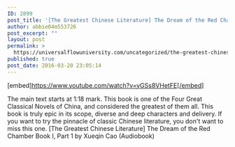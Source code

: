 ```yaml
---
ID: 2899
post_title: '[The Greatest Chinese Literature] The Dream of the Red Chamber Book I, Part 1 (by Xueqin Cao)'
author: abbie04m553726
post_excerpt: ""
layout: post
permalink: >
  https://universalflowuniversity.com/uncategorized/the-greatest-chinese-literature-the-dream-of-the-red-chamber-book-i-part-1-by-xueqin-cao/
published: true
post_date: 2016-03-20 23:05:14
---
```

[embed]https://www.youtube.com/watch?v=yGSs8VHetFE[/embed]<br>
<p>The main text starts at 1:18 mark. This book is one of the Four Great Classical Novels of China, and considered the greatest of them all. This book is truly epic in its scope, diverse and deep characters and delivery. If you want to try the pinnacle of classic Chinese literature, you don't want to miss this one.
[The Greatest Chinese Literature] The Dream of the Red Chamber Book I, Part 1 by Xueqin Cao (Audiobook)</p>